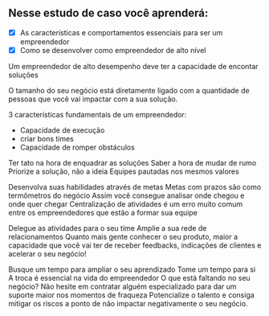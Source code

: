 ## Nesse estudo de caso você aprenderá:

- [x] As características e comportamentos essenciais para ser um empreendedor
- [x] Como se desenvolver como empreendedor de alto nível

Um empreendedor de alto desempenho deve ter a capacidade de encontar soluções

O tamanho do seu negócio está diretamente ligado com a quantidade de pessoas
que você vai impactar com a sua solução.

3 características fundamentais de um empreendedor:
* Capacidade de execução
* criar bons times
* Capacidade de romper obstáculos

Ter tato na hora de enquadrar as soluções
Saber a hora de mudar de rumo
Priorize a solução, não a ideia
Equipes pautadas nos mesmos valores

Desenvolva suas habilidades através de metas
Metas com prazos são como termômetros do negócio
Assim você consegue analisar onde chegou e onde quer chegar
Centralização de atividades é um erro muito comum entre os empreendedores
que estão a formar sua equipe

Delegue as atividades para o seu time
Amplie a sua rede de relacionamentos
Quanto mais gente conhecer o seu produto, maior a capacidade que você vai ter
de receber feedbacks, indicações de clientes e acelerar o seu negócio!

Busque um tempo para ampliar o seu aprendizado
Tome um tempo para si
A troca é essencial na vida do empreendedor
O que está faltando no seu negócio?
Não hesite em contratar alguém especializado para dar um suporte maior nos
momentos de fraqueza
Potencialize o talento e consiga mitigar os riscos a ponto de não
impactar negativamente o seu negócio.